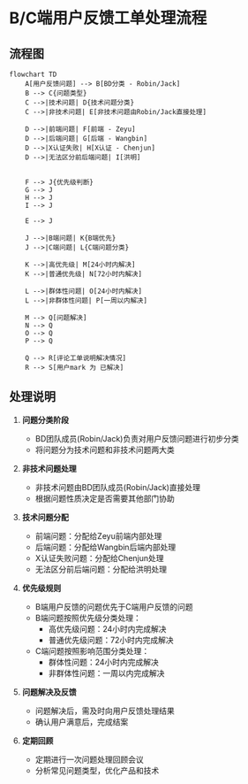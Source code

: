 # B/C端用户反馈工单处理流程

## 流程图

```mermaid
flowchart TD
    A[用户反馈问题] --> B[BD分类 - Robin/Jack]
    B --> C{问题类型}
    C -->|技术问题| D{技术问题分类}
    C -->|非技术问题| E[非技术问题由Robin/Jack直接处理]
  
    D -->|前端问题| F[前端 - Zeyu]
    D -->|后端问题| G[后端 - Wangbin]
    D -->|X认证失败| H[X认证 - Chenjun]
    D -->|无法区分前后端问题| I[洪明]
 
  
    F --> J{优先级判断}
    G --> J
    H --> J
    I --> J

    E --> J
  
    J -->|B端问题| K{B端优先}
    J -->|C端问题| L{C端问题分类}
  
    K -->|高优先级| M[24小时内解决]
    K -->|普通优先级| N[72小时内解决]
  
    L -->|群体性问题| O[24小时内解决]
    L -->|非群体性问题| P[一周以内解决]
  
    M --> Q[问题解决]
    N --> Q
    O --> Q
    P --> Q
  
    Q --> R[评论工单说明解决情况]
    R --> S[用户mark 为 已解决]
```

## 处理说明

1. **问题分类阶段**

   - BD团队成员(Robin/Jack)负责对用户反馈问题进行初步分类
   - 将问题分为技术问题和非技术问题两大类
2. **非技术问题处理**

   - 非技术问题由BD团队成员(Robin/Jack)直接处理
   - 根据问题性质决定是否需要其他部门协助
3. **技术问题分配**

   - 前端问题：分配给Zeyu前端内部处理
   - 后端问题：分配给Wangbin后端内部处理
   - X认证失败问题：分配给Chenjun处理
   - 无法区分前后端问题：分配给洪明处理
4. **优先级规则**

   - B端用户反馈的问题优先于C端用户反馈的问题
   - B端问题按照优先级分类处理：
     - 高优先级问题：24小时内完成解决
     - 普通优先级问题：72小时内完成解决
   - C端问题按照影响范围分类处理：
     - 群体性问题：24小时内完成解决
     - 非群体性问题：一周以内完成解决
5. **问题解决及反馈**

   - 问题解决后，需及时向用户反馈处理结果
   - 确认用户满意后，完成结案
6. **定期回顾**

   - 定期进行一次问题处理回顾会议
   - 分析常见问题类型，优化产品和技术
